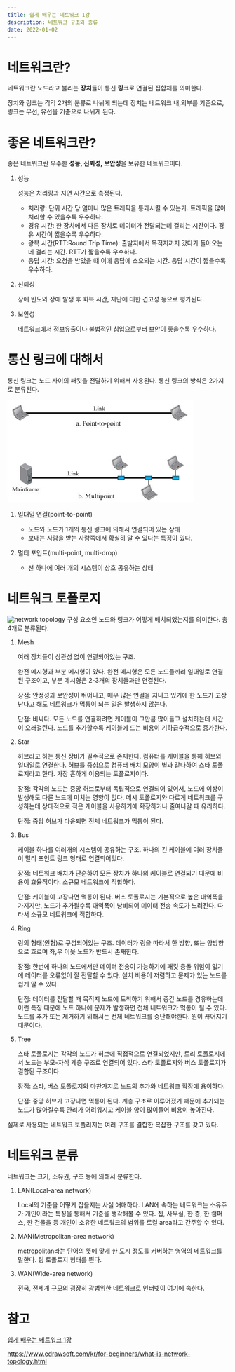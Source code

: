 ```yaml
---
title: 쉽게 배우는 네트워크 1강
description: 네트워크 구조와 종류
date: 2022-01-02
---
```


# 네트워크란?

네트워크란 노드라고 불리는 **장치**들이 통신 **링크**로 연결된 집합체를 의미한다.

장치와 링크는 각각 2개의 분류로 나뉘게 되는데 장치는 네트워크 내,외부를 기준으로, 링크는 무선, 유선을 기준으로 나뉘게 된다.

# 좋은 네트워크란?

좋은 네트워크란 우수한 **성능, 신뢰성, 보안성**을 보유한 네트워크이다.

1. 성능

   성능은 처리량과 지연 시간으로 측정된다.

   - 처리량: 단위 시간 당 얼마나 많은 트래픽을 통과시킬 수 있는가. 트래픽을 많이 처리할 수 있을수록 우수하다.
   - 경유 시간: 한 장치에서 다른 장치로 데이터가 전달되는데 걸리는 시간이다. 경유 시간이 짧을수록 우수하다.
   - 왕복 시간(RTT:Round Trip Time): 출발지에서 목적지까지 갔다가 돌아오는데 걸리는 시간. RTT가 짧을수록 우수하다.
   - 응답 시간: 요청을 받았을 떄 이에 응답에 소요되는 시간. 응답 시간이 짧을수록 우수하다.

2. 신뢰성

   장애 빈도와 장애 발생 후 회복 시간, 재난에 대한 견고성 등으로 평가된다.

3. 보안성

   네트워크에서 정보유출이나 불법적인 침입으로부터 보안이 좋을수록 우수하다.

# 통신 링크에 대해서

통신 링크는 노드 사이의 패킷을 전달하기 위해서 사용된다.
통신 링크의 방식은 2가지로 분류된다.

![link](./link.png)

1. 일대일 연결(point-to-point)

   - 노드와 노드가 1개의 통신 링크에 의해서 연결되어 있는 상태
   - 보내는 사람을 받는 사람쪽에서 확실히 알 수 있다는 특징이 있다.

2. 멀티 포인트(multi-point, multi-drop)
   - 선 하나에 여러 개의 시스템이 상호 공유하는 상태

# 네트워크 토폴로지

![network topology](https://cdn.ttgtmedia.com/rms/onlineimages/whatis-network_topology_02-f_mobile.png)
구성 요소인 노드와 링크가 어떻게 배치되었는지를 의미한다. 총 4개로 분류된다.

1. Mesh

   여러 장치들이 상관성 없이 연결되어있는 구조.

   완전 메시형과 부분 메시형이 있다. 완전 메시형은 모든 노드들끼리 일대일로 연결된 구조이고, 부분 메시형은 2-3개의 장치들과만 연결된다.

   장점: 안정성과 보안성이 뛰어나고, 매우 많은 연결을 지니고 있기에 한 노드가 고장난다고 해도 네트워크가 먹통이 되는 일은 발생하지 않는다.

   단점: 비싸다. 모든 노드를 연결하려면 케이블이 그만큼 많이들고 설치하는데 시간이 오래걸린다. 노드를 추가할수록 케이블에 드는 비용이 기하급수적으로 증가한다.

2. Star

   허브라고 하는 통신 장비가 필수적으로 존재한다. 컴퓨터를 케이블을 통해 허브와 일대일로 연결한다.
   허브를 중심으로 컴퓨터 배치 모양이 별과 같다하여 스타 토폴로지라고 한다. 가장 흔하게 이용되는 토폴로지이다.

   장점: 각각의 노드는 중앙 허브로부터 독립적으로 연결되어 있어서, 노드에 이상이 발생해도 다른 노드에 미치는 영향이 없다. 메시 토폴로지와 다르게 네트워크를 구성하는데 상대적으로 적은 케이블을 사용하기에 확장하거나 줄여나갈 때 유리하다.

   단점: 중앙 허브가 다운되면 전체 네트워크가 먹통이 된다.

3. Bus

   케이블 하나를 여러개의 시스템이 공유하는 구조.
   하나의 긴 케이블에 여러 장치들이 멀티 포인트 링크 형태로 연결되어있다.

   장점: 네트워크 배치가 단순하여 모든 장치가 하나의 케이블로 연결되기 때문에 비용이 효율적이다. 소규모 네트워크에 적합하다.

   단점: 케이블이 고장나면 먹통이 된다. 버스 토폴로지는 기본적으로 높은 대역폭을 가지지만, 노드가 추가될수록 대역폭이 낭비되어 데이터 전송 속도가 느려진다. 따라서 소규모 네트워크에 적합하다.

4. Ring

   링의 형태(원형)로 구성되어있는 구조. 데이터가 링을 따라서 한 방향, 또는 양방향으로 흐르며 좌,우 이웃 노드가 반드시 존재한다.

   장점: 한번에 하나의 노드에서만 데이터 전송이 가능하기에 패킷 충돌 위험이 없기에 데이터를 오류없이 잘 전달할 수 있다. 설치 비용이 저렴하고 문제가 있는 노드를 쉽게 알 수 있다.

   단점: 데이터를 전달할 때 목적지 노드에 도착하기 위해서 중간 노드를 경유하는데 이런 특징 때문에 노드 하나에 문제가 발생하면 전체 네트워크가 먹통이 될 수 있다. 노드를 추가 또는 제거하기 위해서는 전체 네트워크를 중단해야한다. 원이 끊어지기 때문이다.

5. Tree

   스타 토폴로지는 각각의 노드가 허브에 직접적으로 연결되었지만, 트리 토폴로지에서 노드는 부모-자식 계층 구조로 연결되어 있다. 스타 토폴로지와 버스 토폴로지가 결합된 구조이다.

   장점: 스타, 버스 토폴로지와 마찬가지로 노드의 추가와 네트워크 확장에 용이하다.

   단점: 중앙 허브가 고장나면 먹통이 된다. 계층 구조로 이루어졌기 때문에 추가되는 노드가 많아질수록 관리가 어려워지고 케이블 양이 많이들어 비용이 높아진다.

실제로 사용되는 네트워크 토폴리지는 여러 구조를 결합한 복잡한 구조를 갖고 있다.

# 네트워크 분류

네트워크는 크기, 소유권, 구조 등에 의해서 분류한다.

1. LAN(Local-area network)

   Local의 기준을 어떻게 잡을지는 사실 애매하다. LAN에 속하는 네트워크는 소유주가 개인이라는 특징을 통해서 기준을 생각해볼 수 있다. 집, 사무실, 한 층, 한 캠퍼스, 한 건물을 등 개인이 소유한 네트워크의 범위를 로컬 area라고 간주할 수 있다.

2. MAN(Metropolitan-area network)

   metropolitan라는 단어의 뜻에 맞게 한 도시 정도를 커버하는 영역의 네트워크를 말한다. 링 토폴로지 형태를 띈다.

3. WAN(Wide-area network)

   전국, 전세계 규모의 굉장히 광범위한 네트워크로 인터넷이 여기에 속한다.

# 참고

[쉽게 배우는 네트워크 1강](https://www.youtube.com/watch?v=D9KKEKETLmI&list=PLFpZ7zSiHhPxrib8i4XPRKxB6FR9_NlCo)

https://www.edrawsoft.com/kr/for-beginners/what-is-network-topology.html
